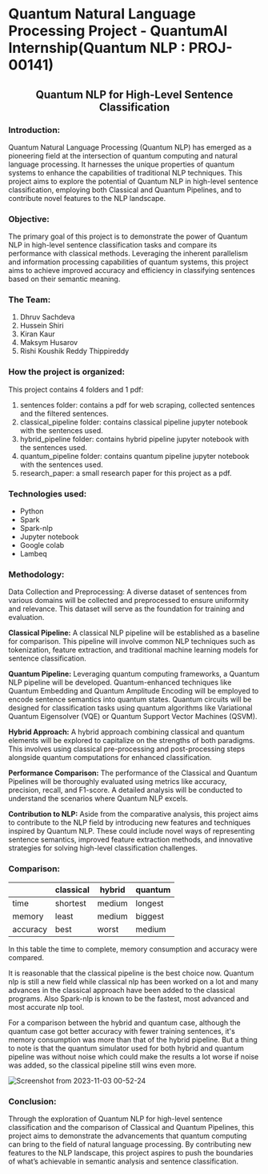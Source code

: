 # Quantum Natural Language Processing Project - QuantumAI Internship(Quantum NLP : PROJ-00141)

## <p align="center">Quantum NLP for High-Level Sentence Classification</p>

### Introduction:
Quantum Natural Language Processing (Quantum NLP) has emerged as a pioneering field at the intersection of quantum computing and natural language processing. It harnesses the unique properties of quantum systems to enhance the capabilities of traditional NLP techniques. This project aims to explore the potential of Quantum NLP in high-level sentence classification, employing both Classical and Quantum Pipelines, and to contribute novel features to the NLP landscape.

### Objective:
The primary goal of this project is to demonstrate the power of Quantum NLP in high-level sentence classification tasks and compare its performance with classical methods. Leveraging the inherent parallelism and information processing capabilities of quantum systems, this project aims to achieve improved accuracy and efficiency in classifying sentences based on their semantic meaning.

### The Team:
1. Dhruv Sachdeva
2. Hussein Shiri
3. Kiran Kaur
4. Maksym Husarov
5. Rishi Koushik Reddy Thippireddy

### How the project is organized:
This project contains 4 folders and 1 pdf:
1. sentences folder: contains a pdf for web scraping, collected sentences and the filtered sentences.
2. classical_pipeline folder: contains classical pipeline jupyter notebook with the sentences used.
3. hybrid_pipeline folder: contains hybrid pipeline jupyter notebook with the sentences used.
4. quantum_pipeline folder: contains quantum pipeline jupyter notebook with the sentences used.
5. research_paper: a small research paper for this project as a pdf.

### Technologies used:
- Python
- Spark
- Spark-nlp
- Jupyter notebook
- Google colab
- Lambeq


### Methodology:

Data Collection and Preprocessing: A diverse dataset of sentences from various domains will be collected and preprocessed to ensure uniformity and relevance. This dataset will serve as the foundation for training and evaluation.

<b>Classical Pipeline:</b> A classical NLP pipeline will be established as a baseline for comparison. This pipeline will involve common NLP techniques such as tokenization, feature extraction, and traditional machine learning models for sentence classification.

<b>Quantum Pipeline:</b> Leveraging quantum computing frameworks, a Quantum NLP pipeline will be developed. Quantum-enhanced techniques like Quantum Embedding and Quantum Amplitude Encoding will be employed to encode sentence semantics into quantum states. Quantum circuits will be designed for classification tasks using quantum algorithms like Variational Quantum Eigensolver (VQE) or Quantum Support Vector Machines (QSVM).

<b>Hybrid Approach:</b> A hybrid approach combining classical and quantum elements will be explored to capitalize on the strengths of both paradigms. This involves using classical pre-processing and post-processing steps alongside quantum computations for enhanced classification.

<b>Performance Comparison:</b> The performance of the Classical and Quantum Pipelines will be thoroughly evaluated using metrics like accuracy, precision, recall, and F1-score. A detailed analysis will be conducted to understand the scenarios where Quantum NLP excels.

<b>Contribution to NLP:</b> Aside from the comparative analysis, this project aims to contribute to the NLP field by introducing new features and techniques inspired by Quantum NLP. These could include novel ways of representing sentence semantics, improved feature extraction methods, and innovative strategies for solving high-level classification challenges.


### Comparison:

|           | classical | hybrid | quantum |
| --------- | ----------| ------ | ------- |
| time      | shortest  | medium | longest |
| memory    | least     | medium | biggest |
| accuracy  | best      | worst  | medium  |

In this table the time to complete, memory consumption and accuracy were compared.

It is reasonable that the classical pipeline is the best choice now. Quantum nlp is still a new field while classical nlp has been worked on a lot and many advances in the classical approach have been added to the classical programs. Also Spark-nlp is known to be the fastest, most advanced and most accurate nlp tool.

For a comparison between the hybrid and quantum case, although the quantum case got better accuracy with fewer training sentences, it's memory consumption was more than that of the hybrid pipeline. But a thing to note is that the quantum simulator used for both hybrid and quantum pipeline was without noise which could make the results a lot worse if noise was added, so the classical pipeline still wins even more.

![Screenshot from 2023-11-03 00-52-24](https://github.com/hosen20/quantumopenai_QNLP_internship_project/assets/84079430/74be433d-4bc7-4752-998a-f3bfa3b0fd68)


### Conclusion:
Through the exploration of Quantum NLP for high-level sentence classification and the comparison of Classical and Quantum Pipelines, this project aims to demonstrate the advancements that quantum computing can bring to the field of natural language processing. By contributing new features to the NLP landscape, this project aspires to push the boundaries of what’s achievable in semantic analysis and sentence classification.
